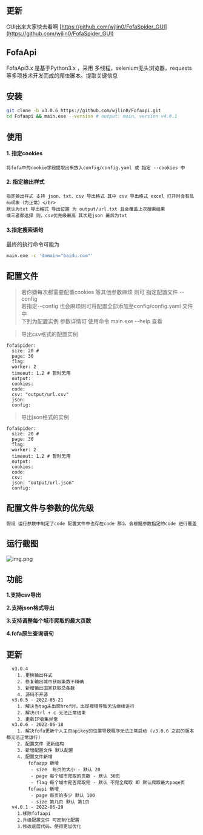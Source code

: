 ## **更新**
GUI出来大家快去看啊
[https://github.com/wjlin0/FofaSpider_GUI](https://github.com/wjlin0/FofaSpider_GUI)
## **FofaApi**


FofaApi3.x 是基于Python3.x ，采用 多线程，selenium无头浏览器，requests 等多项技术开发而成的爬虫脚本。提取关键信息
## **安装**
```bash
git clone -b v3.0.6 https://github.com/wjlin0/Fofaapi.git
cd Fofaapi && main.exe --version # output: main, version v4.0.1
```
## **使用**

#### 1. 指定cookies
```text
将fofa中的cookie字段提取出来放入config/config.yaml 或 指定 --cookies 中
```
#### 2. 指定输出样式
```text
指定输出样式 支持 json、txt、csv 导出格式 其中 csv 导出格式 excel 打开时会有乱码现象（为正常）</br> 
默认为txt 导出格式 导出位置 为 output/url.txt 且会覆盖上次搜索结果
或三者都选择 则，csv优先级最高 其次是json 最后为txt
```
#### 3.指定搜索语句
最终的执行命令可能为
```bash
main.exe -c 'domain="baidu.com"' 
```
## 配置文件

>若你嫌每次都需要配置cookies 等其他参数麻烦 则可 指定配置文件 --config</br>
>若指定--config 也会麻烦则可将配置全部添加至config/config.yaml 文件中</br>
>下列为配置实例 参数详情可 使用命令 main.exe --help 查看

> 导出csv格式的配置实例
```text
fofaSpider:
  size: 20 #
  page: 30 
  flag: 
  worker: 2
  timeout: 1.2 # 暂时无用
  output: 
  cookies:
  code:
  csv: "output/url.csv"
  json:
  config:
```
> 导出json格式的实例
```text
fofaSpider:
  size: 20 #
  page: 30 
  flag: 
  worker: 2
  timeout: 1.2 # 暂时无用
  output: 
  cookies:
  code:
  csv: 
  json: "output/url.json"
  config:
```
## 配置文件与参数的优先级
```text
假设 运行参数中制定了code 配置文件中也存在code 那么 会根据参数指定的code 进行覆盖
```
## 运行截图

![img.png](https://cdn.wjlin0.com/img/202206291029382.png)

## 功能

**1.支持csv导出**

**2.支持json格式导出**

**3.支持调整每个城市爬取的最大页数**

**4.fofa原生查询语句**



## 更新

```text
  v3.0.4
    1. 更换输出样式
    2. 修复输出城市获取条数不精确
    3. 新增输出国家获取总条数
    4. 源码不开源
  v3.0.5 - 2022-05-21
    1. 解决当tag未出现href时，出现报错导致无法继续进行
    2. 解决ctrl + c 无法正常结束
    3. 更新IP收集异常
  v3.0.6 - 2022-06-18
    1. 解决fofa更新个人主页apikey的位置导致程序无法正常启动 (v3.0.6 之前的版本都无法正常运行)
    2. 配置文件 更新结构 
    3. 新增配置文件 默认配置
    4. 配置文件新增
        fofaapp 新增
         - size  每页的大小 - 默认 20
         - page 每个城市爬取的页数 - 默认 30页
         - flag 每个城市是否爬取完 - 默认 不完全爬取 即 默认爬取最大page页
        fofaapi 新增
         - page 每页的多少 默认 100
         - size 第几页 默认 第1页
  v4.0.1 - 2022-06-29
    1.移除fofaapi
    2.升级配置文件 可定制化配置
    3.修改底层代码，使得更加优化
```



